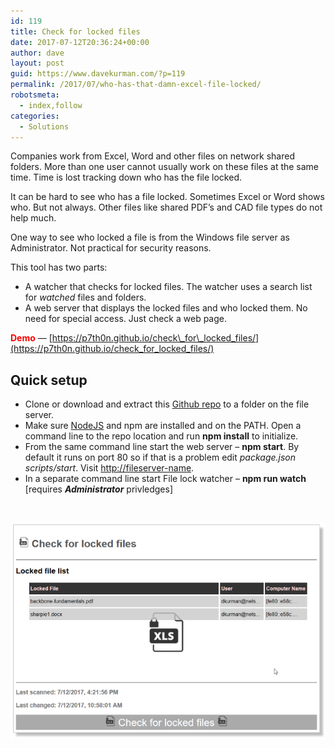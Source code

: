 ```yaml
---
id: 119
title: Check for locked files
date: 2017-07-12T20:36:24+00:00
author: dave
layout: post
guid: https://www.davekurman.com/?p=119
permalink: /2017/07/who-has-that-damn-excel-file-locked/
robotsmeta:
  - index,follow
categories:
  - Solutions
---
```

Companies work from Excel, Word and other files on network shared folders. More than one user cannot usually work on these files at the same time. Time is lost tracking down who has the file locked.

It can be hard to see who has a file locked. Sometimes Excel or Word shows who. But not always. Other files like shared PDF&#8217;s and CAD file types do not help much.

One way to see who locked a file is from the Windows file server as Administrator. Not practical for security reasons.

This tool has two parts:

  * A watcher that checks for locked files. The watcher uses a search list for _watched_ files and folders.
  * A web server that displays the locked files and who locked them. No need for special access. Just check a web page.

<span style="color: #ff0000;"><strong>Demo</strong> </span>&#8212; [https://p7th0n.github.io/check\_for\_locked_files/](https://p7th0n.github.io/check_for_locked_files/)

## <a id="user-content-quick-setup" class="anchor" href="https://github.com/p7th0n/check_for_locked_files#quick-setup" aria-hidden="true"></a>Quick setup

  * Clone or download and extract this [Github repo](https://github.com/p7th0n/check_for_locked_files) to a folder on the file server.
  * Make sure [NodeJS](https://nodejs.org/en/) and npm are installed and on the PATH. Open a command line to the repo location and run **npm install** to initialize.
  * From the same command line start the web server &#8211; **npm start**. By default it runs on port 80 so if that is a problem edit _package.json_ _scripts/start_. Visit [http://fileserver-name](http://fileserver-name/).
  * In a separate command line start File lock watcher &#8211; **npm run watch** [requires _**Administrator**_ privledges]

&nbsp;

<img class="aligncenter" src="https://github.com/p7th0n/check_for_locked_files/raw/master/wwwroot/assets/img/check-lock-files-screenshot.png" alt="Screenshot" />